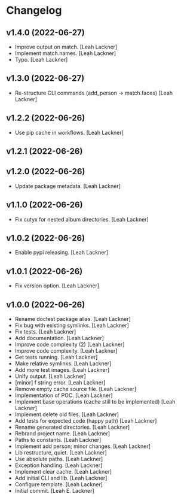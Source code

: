 Changelog
=========


v1.4.0 (2022-06-27)
-------------------
- Improve output on match. [Leah Lackner]
- Implement match.names. [Leah Lackner]
- Typo. [Leah Lackner]


v1.3.0 (2022-06-27)
-------------------
- Re-structure CLI commands (add_person -> match.faces) [Leah Lackner]


v1.2.2 (2022-06-26)
-------------------
- Use pip cache in workflows. [Leah Lackner]


v1.2.1 (2022-06-26)
-------------------


v1.2.0 (2022-06-26)
-------------------
- Update package metadata. [Leah Lackner]


v1.1.0 (2022-06-26)
-------------------
- Fix cutyx for nested album directories. [Leah Lackner]


v1.0.2 (2022-06-26)
-------------------
- Enable pypi releasing. [Leah Lackner]


v1.0.1 (2022-06-26)
-------------------
- Fix version option. [Leah Lackner]


v1.0.0 (2022-06-26)
-------------------
- Rename doctest package alias. [Leah Lackner]
- Fix bug with existing symlinks. [Leah Lackner]
- Fix tests. [Leah Lackner]
- Add documentation. [Leah Lackner]
- Improve code complexity (2) [Leah Lackner]
- Improve code complexity. [Leah Lackner]
- Get tests running. [Leah Lackner]
- Make relative symlinks. [Leah Lackner]
- Add more test images. [Leah Lackner]
- Unify output. [Leah Lackner]
- [minor] f string error. [Leah Lackner]
- Remove empty cache source file. [Leah Lackner]
- Implementation of POC. [Leah Lackner]
- Implement base operations (cache still to be implemented) [Leah
  Lackner]
- Implement delete old files. [Leah Lackner]
- Add tests for expected code (happy path) [Leah Lackner]
- Rename generated directories. [Leah Lackner]
- Rebrand project name. [Leah Lackner]
- Paths to constants. [Leah Lackner]
- Implement add person; minor changes. [Leah Lackner]
- Lib restructure, quiet. [Leah Lackner]
- Use absolute paths. [Leah Lackner]
- Exception handling. [Leah Lackner]
- Implement clear cache. [Leah Lackner]
- Add initial CLI and lib. [Leah Lackner]
- Configure template. [Leah Lackner]
- Initial commit. [Leah E. Lackner]


